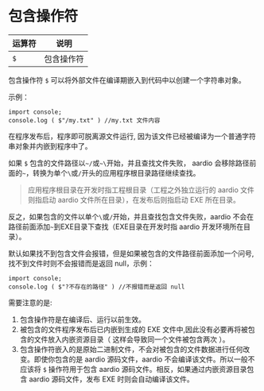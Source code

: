 # 包含操作符



| 运算符 | 说明 |
| --- | --- |
| `$` | 包含操作符 |

包含操作符 `$` 可以将外部文件在编译期嵌入到代码中以创建一个字符串对象。

示例：

```aardio
import console; 
console.log ( $"/my.txt" ) //my.txt 文件内容
```  
  
在程序发布后，程序即可脱离源文件运行, 因为该文件已经被编译为一个普通字符串对象并内嵌到程序中了。  
  
如果 `$` 包含的文件路径以`~/`或`~\`开始，并且查找文件失败， aardio 会移除路径前面的`~`，转换为单个`\`或`/`开头的应用程序根目录路径继续查找。  

> 应用程序根目录在开发时指工程根目录（工程之外独立运行的 aardio 文件则指启动 aardio 文件所在目录），在发布后则指启动 EXE 所在目录。  
  
反之，如果包含的文件以单个`\`或`/`开始，并且查找包含文件失败，aardio 不会在路径前面添加`~`到EXE目录下查找（EXE目录在开发时指 aardio 开发环境所在目录）。  
  
默认如果找不到包含文件会报错，但是如果被包含的文件路径前面添加一个问号, 找不到文件时则不会报错而是返回 null，示例：  
  
```aardio
import console; 
console.log ( $"?不存在的路径" ) //不报错而是返回 null
```  
  
需要注意的是:

1.  包含操作符是在编译后、运行以前生效。 
2.  被包含的文件程序发布后已内嵌到生成的 EXE 文件中,因此没有必要再将被包含的文件放入内嵌资源目录（ 这样会导致同一个文件被包含两次 ）。
3.  包含操作符嵌入的是原始二进制文件，不会对被包含的文件数据进行任何改变。即使你包含的是 aardio 源码文件，aardio 不会编译该文件。所以一般不应该将 `$` 操作符用于包含 aardio 源码文件。相反，如果通过内嵌资源目录包含 aardio 源码文件，发布 EXE 时则会自动编译该文件。